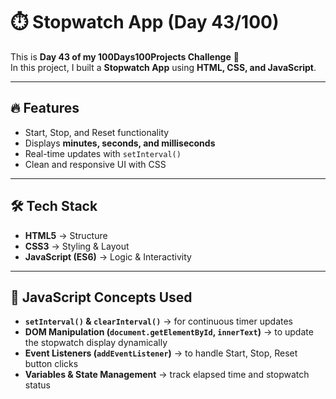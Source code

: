 # ⏱️ Stopwatch App (Day 43/100)

This is **Day 43 of my 100Days100Projects Challenge** 🚀  
In this project, I built a **Stopwatch App** using **HTML, CSS, and JavaScript**.

---

## 🔥 Features
- Start, Stop, and Reset functionality
- Displays **minutes, seconds, and milliseconds**
- Real-time updates with `setInterval()`
- Clean and responsive UI with CSS

---

## 🛠️ Tech Stack
- **HTML5** → Structure  
- **CSS3** → Styling & Layout  
- **JavaScript (ES6)** → Logic & Interactivity  

---

## 🎯 JavaScript Concepts Used
- **`setInterval()` & `clearInterval()`** → for continuous timer updates  
- **DOM Manipulation (`document.getElementById`, `innerText`)** → to update the stopwatch display dynamically  
- **Event Listeners (`addEventListener`)** → to handle Start, Stop, Reset button clicks  
- **Variables & State Management** → track elapsed time and stopwatch status  

